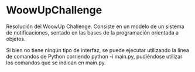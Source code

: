 # WoowUpChallenge

Resolución del WoowUp Challenge. Consiste en un modelo de un sistema de notificaciones, sentado en las bases de la programación orientada a objetos.

Si bien no tiene ningún tipo de interfaz, se puede ejecutar utilizando la línea de comandos de Python corriendo python -i main.py, pudiéndose utilizar los comandos que se indican en main.py.

